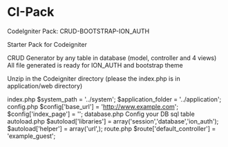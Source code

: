 # CI-Pack
CodeIgniter Pack: CRUD-BOOTSTRAP-ION_AUTH

Starter Pack for Codeigniter

CRUD Generator by any table in database (model, controller and 4 views)
  All file generated is ready for ION_AUTH and bootstrap theme
  
Unzip in the Codeigniter directory (please the index.php is in application/web directory)

index.php
  $system_path = '../system';
  $application_folder = '../application';
config.php
  $config['base_url'] = 'http://www.example.com';
  $config['index_page'] = '';
database.php
  Config your DB
sql
table
autoload.php
  $autoload['libraries'] = array('session','database','ion_auth');
  $autoload['helper'] = array('url',);
route.php
  $route['default_controller'] = 'example_guest';
  
